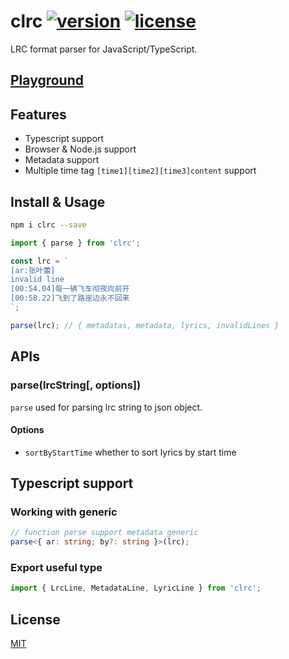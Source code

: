 # clrc [![version](https://img.shields.io/npm/v/clrc)](https://www.npmjs.com/package/clrc) [![license](https://img.shields.io/npm/l/clrc)](https://github.com/mebtte/react-lrc/blob/master/LICENSE)

LRC format parser for JavaScript/TypeScript.

## [Playground](https://mebtte.github.io/clrc)

## Features

- Typescript support
- Browser & Node.js support
- Metadata support
- Multiple time tag `[time1][time2][time3]content` support

## Install & Usage

```bash
npm i clrc --save
```

```js
import { parse } from 'clrc';

const lrc = `
[ar:张叶蕾]
invalid line
[00:54.04]每一辆飞车彻夜向前开
[00:58.22]飞到了路崖边永不回来
`;

parse(lrc); // { metadatas, metadata, lyrics, invalidLines }
```

## APIs

### parse(lrcString[, options])

`parse` used for parsing lrc string to json object.

#### Options

- `sortByStartTime` whether to sort lyrics by start time

## Typescript support

### Working with generic

```ts
// function parse support metadata generic
parse<{ ar: string; by?: string }>(lrc);
```

### Export useful type

```ts
import { LrcLine, MetadataLine, LyricLine } from 'clrc';
```

## License

[MIT](./LICENSE)
